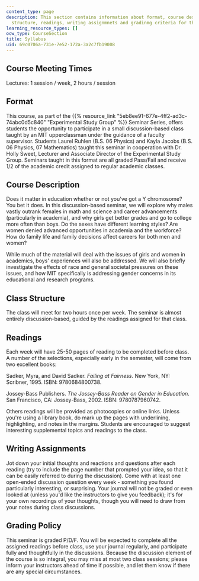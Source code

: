 ```yaml
---
content_type: page
description: This section contains information about format, course description, class
  structure, readings, writing assignmnets and gradinmg criteria for the course.
learning_resource_types: []
ocw_type: CourseSection
title: Syllabus
uid: 69c0706a-731e-7e52-172a-3a2c7fb19008
---
```


Course Meeting Times
--------------------

Lectures: 1 session / week, 2 hours / session

Format
------

This course, as part of the {{% resource_link "5eb8ee91-677e-4ff2-ad3c-74abc0d5c840" "Experimental Study Group" %}} Seminar Series, offers students the opportunity to participate in a small discussion-based class taught by an MIT upperclassman under the guidance of a faculty supervisor. Students Laurel Ruhlen (B.S. 06 Physics) and Kayla Jacobs (B.S. 06 Physics, 07 Mathematics) taught this seminar in cooperation with Dr. Holly Sweet, Lecturer and Associate Director of the Experimental Study Group. Seminars taught in this format are all graded Pass/Fail and receive 1/2 of the academic credit assigned to regular academic classes.

Course Description
------------------

Does it matter in education whether or not you've got a Y chromosome? You bet it does. In this discussion-based seminar, we will explore why males vastly outrank females in math and science and career advancements (particularly in academia), and why girls get better grades and go to college more often than boys. Do the sexes have different learning styles? Are women denied advanced opportunities in academia and the workforce? How do family life and family decisions affect careers for both men and women?

While much of the material will deal with the issues of girls and women in academics, boys' experiences will also be addressed. We will also briefly investigate the effects of race and general societal pressures on these issues, and how MIT specifically is addressing gender concerns in its educational and research programs.

Class Structure
---------------

The class will meet for two hours once per week. The seminar is almost entirely discussion-based, guided by the readings assigned for that class.

Readings
--------

Each week will have 25-50 pages of reading to be completed before class. A number of the selections, especially early in the semester, will come from two excellent books:

Sadker, Myra, and David Sadker. _Failing at Fairness_. New York, NY: Scribner, 1995. ISBN: 9780684800738.

Jossey-Bass Publishers. _The Jossey-Bass Reader on Gender in Education_. San Francisco, CA: Jossey-Bass, 2002. ISBN: 9780787960742.

Others readings will be provided as photocopies or online links. Unless you're using a library book, do mark up the pages with underlining, highlighting, and notes in the margins. Students are encouraged to suggest interesting supplemental topics and readings to the class.

Writing Assignments
-------------------

Jot down your initial thoughts and reactions and questions after each reading (try to include the page number that prompted your idea, so that it can be easily referred to during the discussion). Come with at least one open-ended discussion question every week - something you found particularly interesting, or surprising. Your journal will not be graded or even looked at (unless you'd like the instructors to give you feedback); it's for your own recordings of your thoughts, though you will need to draw from your notes during class discussions.

Grading Policy
--------------

This seminar is graded P/D/F. You will be expected to complete all the assigned readings before class, use your journal regularly, and participate fully and thoughtfully in the discussions. Because the discussion element of the course is so integral, you may miss at most two class sessions; please inform your instructors ahead of time if possible, and let them know if there are any special circumstances.